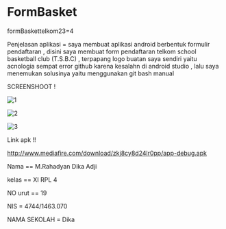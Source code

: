 # FormBasket
formBaskettelkom23=4

Penjelasan aplikasi = saya membuat aplikasi android berbentuk formulir pendaftaran , disini saya membuat form pendaftaran telkom school basketball club (T.S.B.C) , terpapang logo buatan saya sendiri yaitu acnologia 
sempat error github karena kesalahn di android studio , lalu saya menemukan solusinya yaitu menggunakan git bash manual 

SCREENSHOOT !

![1](http://www.mediafire.com/convkey/6c7c/1bxbbclisgtt11zzg.jpg)


![2](http://www.mediafire.com/convkey/c196/o69sl23ez1xpp68zg.jpg)

![3](http://www.mediafire.com/convkey/d5f5/0o2da509lsid3dxzg.jpg)


Link apk !!

http://www.mediafire.com/download/zkj8cy8d24lr0pp/app-debug.apk

Nama == M.Rahadyan Dika Adji

kelas == XI RPL 4

NO urut == 19

NIS = 4744/1463.070

NAMA SEKOLAH = Dika 
